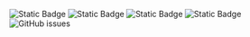 ![Static Badge](https://img.shields.io/badge/blacklists-60-000000) ![Static Badge](https://img.shields.io/badge/blacklisted-3092979-cc0000) ![Static Badge](https://img.shields.io/badge/whitelisted-2242-00CC00) ![Static Badge](https://img.shields.io/badge/streaming_blacklist-28106-000000) ![GitHub issues](https://img.shields.io/github/issues/fabriziosalmi/blacklists)
